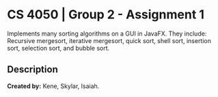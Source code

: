 # CS 4050 | Group 2 - Assignment 1
Implements many sorting algorithms on a GUI in JavaFX. They include: Recursive mergesort, iterative mergesort, quick sort, shell sort, insertion sort, selection sort, and bubble sort.

## Description
**Created by:** Kene, Skylar, Isaiah.
